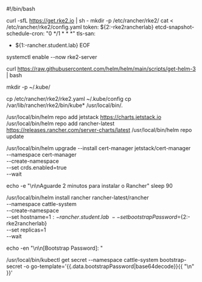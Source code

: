 #!/bin/bash

curl -sfL https://get.rke2.io | sh -
mkdir -p /etc/rancher/rke2/
cat <<EOF> /etc/rancher/rke2/config.yaml
token: ${2:-rke2rancherlab}
etcd-snapshot-schedule-cron: "0 */1 * * *"
tls-san:
  - ${1:-rancher.student.lab}
EOF

systemctl enable --now rke2-server

curl https://raw.githubusercontent.com/helm/helm/main/scripts/get-helm-3 | bash

mkdir -p ~/.kube/

cp /etc/rancher/rke2/rke2.yaml ~/.kube/config
cp /var/lib/rancher/rke2/bin/kube* /usr/local/bin/.

/usr/local/bin/helm repo add jetstack https://charts.jetstack.io
/usr/local/bin/helm repo add rancher-latest https://releases.rancher.com/server-charts/latest
/usr/local/bin/helm repo update

/usr/local/bin/helm upgrade --install cert-manager jetstack/cert-manager  \
--namespace cert-manager \
--create-namespace \
--set crds.enabled=true \
--wait

echo -e "\n\nAguarde 2 minutos para instalar o Rancher"
sleep 90

/usr/local/bin/helm install rancher rancher-latest/rancher \
--namespace cattle-system \
--create-namespace \
--set hostname=${1:-rancher.student.lab} \
--set bootstrapPassword=${2:-rke2rancherlab} \
--set replicas=1 \
--wait

echo -en "\n\n[Bootstrap Password]: "

/usr/local/bin/kubectl get secret --namespace cattle-system bootstrap-secret -o go-template='{{.data.bootstrapPassword|base64decode}}{{ "\n" }}'
